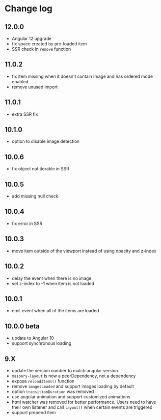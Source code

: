 # Change log

## 12.0.0

- Angular 12 upgrade
- fix space created by pre-loaded item
- SSR check in `remove` function

## 11.0.2

- fix item missing when it doesn't contain image and has ordered mode enabled
- remove unused import

## 11.0.1

- extra SSR fix

## 10.1.0

- option to disable image detection

## 10.0.6

- fix object not iterable in SSR

## 10.0.5

- add missing null check

## 10.0.4

- fix error in SSR

## 10.0.3

- move item outside of the viewport instead of using opacity and z-index

## 10.0.2

- delay the event when there is no image
- set z-index to -1 when item is not loaded

## 10.0.1

- emit event when all of the items are loaded

## 10.0.0 beta

- update to Angular 10
- support synchronous loading

## 9.X

- update the version number to match angular version
- `masonry-layout` is now a peerDependency, not a dependency
- expose `reloadItems()` function
- remove `imagesLoaded` and support images loading by default
- option `transitionDuration` was removed
- use angular animation and support customized animations
- html watcher was removed for better performance. Users need to have their own listener and call `layout()` when certain events are triggered
- support prepend item
